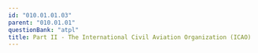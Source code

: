 ```yaml
---
id: "010.01.01.03"
parent: "010.01.01"
questionBank: "atpl"
title: Part II - The International Civil Aviation Organization (ICAO)
---
```

